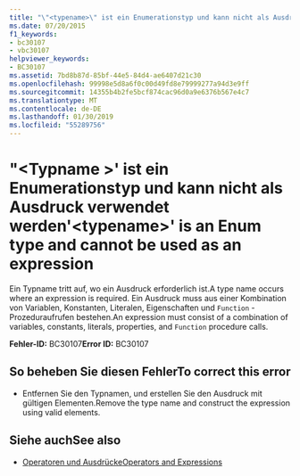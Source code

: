 ```yaml
---
title: "\"<typename>\" ist ein Enumerationstyp und kann nicht als Ausdruck verwendet werden"
ms.date: 07/20/2015
f1_keywords:
- bc30107
- vbc30107
helpviewer_keywords:
- BC30107
ms.assetid: 7bd8b87d-85bf-44e5-84d4-ae6407d21c30
ms.openlocfilehash: 99998e5d8a6f0c00d49fd8e79999277a94d3e9ff
ms.sourcegitcommit: 14355b4b2fe5bcf874cac96d0a9e6376b567e4c7
ms.translationtype: MT
ms.contentlocale: de-DE
ms.lasthandoff: 01/30/2019
ms.locfileid: "55289756"
---
```

# <a name="typename-is-an-enum-type-and-cannot-be-used-as-an-expression"></a><span data-ttu-id="d56a5-102">"\<Typname >' ist ein Enumerationstyp und kann nicht als Ausdruck verwendet werden</span><span class="sxs-lookup"><span data-stu-id="d56a5-102">'\<typename>' is an Enum type and cannot be used as an expression</span></span>
<span data-ttu-id="d56a5-103">Ein Typname tritt auf, wo ein Ausdruck erforderlich ist.</span><span class="sxs-lookup"><span data-stu-id="d56a5-103">A type name occurs where an expression is required.</span></span> <span data-ttu-id="d56a5-104">Ein Ausdruck muss aus einer Kombination von Variablen, Konstanten, Literalen, Eigenschaften und `Function` -Prozeduraufrufen bestehen.</span><span class="sxs-lookup"><span data-stu-id="d56a5-104">An expression must consist of a combination of variables, constants, literals, properties, and `Function` procedure calls.</span></span>  
  
 <span data-ttu-id="d56a5-105">**Fehler-ID:** BC30107</span><span class="sxs-lookup"><span data-stu-id="d56a5-105">**Error ID:** BC30107</span></span>  
  
## <a name="to-correct-this-error"></a><span data-ttu-id="d56a5-106">So beheben Sie diesen Fehler</span><span class="sxs-lookup"><span data-stu-id="d56a5-106">To correct this error</span></span>  
  
-   <span data-ttu-id="d56a5-107">Entfernen Sie den Typnamen, und erstellen Sie den Ausdruck mit gültigen Elementen.</span><span class="sxs-lookup"><span data-stu-id="d56a5-107">Remove the type name and construct the expression using valid elements.</span></span>  
  
## <a name="see-also"></a><span data-ttu-id="d56a5-108">Siehe auch</span><span class="sxs-lookup"><span data-stu-id="d56a5-108">See also</span></span>
- [<span data-ttu-id="d56a5-109">Operatoren und Ausdrücke</span><span class="sxs-lookup"><span data-stu-id="d56a5-109">Operators and Expressions</span></span>](../../visual-basic/programming-guide/language-features/operators-and-expressions/index.md)

